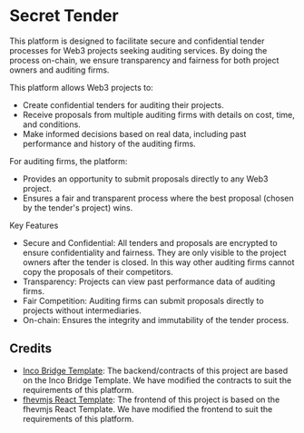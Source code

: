 # Secret Tender

This platform is designed to facilitate secure and confidential tender processes for Web3 projects seeking auditing services. By doing the process on-chain, we ensure transparency and fairness for both project owners and auditing firms.

This platform allows Web3 projects to:

- Create confidential tenders for auditing their projects.
- Receive proposals from multiple auditing firms with details on cost, time, and conditions.
- Make informed decisions based on real data, including past performance and history of the auditing firms.

For auditing firms, the platform:

- Provides an opportunity to submit proposals directly to any Web3 project.
- Ensures a fair and transparent process where the best proposal (chosen by the tender's project) wins.

Key Features

- Secure and Confidential: All tenders and proposals are encrypted to ensure confidentiality and fairness. They are only visible to the project owners after the tender is closed. In this way other auditing firms cannot copy the proposals of their competitors.
- Transparency: Projects can view past performance data of auditing firms.
- Fair Competition: Auditing firms can submit proposals directly to projects without intermediaries.
- On-chain: Ensures the integrity and immutability of the tender process.

## Credits

- [Inco Bridge Template](https://github.com/Inco-fhevm/hardhat-inco-bridge-template/tree/master): The backend/contracts of this project are based on the Inco Bridge Template. We have modified the contracts to suit the requirements of this platform.
- [fhevmjs React Template](https://github.com/Inco-fhevm/fhevmjs-react-example): The frontend of this project is based on the fhevmjs React Template. We have modified the frontend to suit the requirements of this platform.
